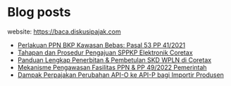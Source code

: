 # Blog posts

website: https://baca.diskusipajak.com

<!-- BLOG-POST-LIST:START -->
- [Perlakuan PPN BKP Kawasan Bebas: Pasal 53 PP 41/2021](https://baca.diskusipajak.com/perlakuan-ppn-bkp-kawasan-bebas-pasal-53-pp-41-2021/)
- [Tahapan dan Prosedur Pengajuan SPPKP Elektronik Coretax](https://baca.diskusipajak.com/tahapan-dan-prosedur-pengajuan-sppkp-elektronik-coretax/)
- [Panduan Lengkap Penerbitan &amp; Pembetulan SKD WPLN di Coretax](https://baca.diskusipajak.com/panduan-lengkap-penerbitan-pembetulan-skd-wpln-di-coretax/)
- [Mekanisme Pengawasan Fasilitas PPN &amp; PP 49/2022 Pemerintah](https://baca.diskusipajak.com/mekanisme-pengawasan-fasilitas-ppn-pp-49-2022-pemerintah/)
- [Dampak Perpajakan Perubahan API-O ke API-P bagi Importir Produsen](https://baca.diskusipajak.com/dampak-perpajakan-perubahan-api-o-ke-api-p-bagi-importir-produsen/)
<!-- BLOG-POST-LIST:END -->

<!--
**kelaspajak/kelaspajak** is a ✨ _special_ ✨ repository because its `README.md` (this file) appears on your GitHub profile.

Here are some ideas to get you started:

- 🔭 I’m currently working on ...
- 🌱 I’m currently learning ...
- 👯 I’m looking to collaborate on ...
- 🤔 I’m looking for help with ...
- 💬 Ask me about ...
- 📫 How to reach me: ...
- 😄 Pronouns: ...
- ⚡ Fun fact: ...
-->
